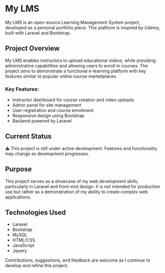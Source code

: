 # My LMS

My LMS is an open-source Learning Management System project, developed as a personal portfolio piece. This platform is inspired by Udemy, built with Laravel and Bootstrap.

## Project Overview

My LMS enables instructors to upload educational videos, while providing administrative capabilities and allowing users to enroll in courses. The project aims to demonstrate a functional e-learning platform with key features similar to popular online course marketplaces.

### Key Features:
- Instructor dashboard for course creation and video uploads
- Admin panel for site management
- User registration and course enrollment
- Responsive design using Bootstrap
- Backend powered by Laravel

## Current Status

⚠️ This project is still under active development. Features and functionality may change as development progresses.

## Purpose

This project serves as a showcase of my web development skills, particularly in Laravel and front-end design. It is not intended for production use but rather as a demonstration of my ability to create complex web applications.

## Technologies Used

- Laravel
- Bootstrap
- MySQL
- HTML/CSS
- JavaScript
- Jquery

Contributions, suggestions, and feedback are welcome as I continue to develop and refine this project.
